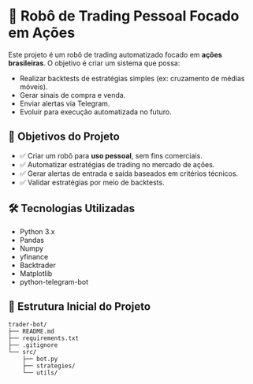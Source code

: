 # 🤖 Robô de Trading Pessoal Focado em Ações

Este projeto é um robô de trading automatizado focado em **ações brasileiras**. O objetivo é criar um sistema que possa:

- Realizar backtests de estratégias simples (ex: cruzamento de médias móveis).
- Gerar sinais de compra e venda.
- Enviar alertas via Telegram.
- Evoluir para execução automatizada no futuro.

## 🚀 Objetivos do Projeto

- ✅ Criar um robô para **uso pessoal**, sem fins comerciais.
- ✅ Automatizar estratégias de trading no mercado de ações.
- ✅ Gerar alertas de entrada e saída baseados em critérios técnicos.
- ✅ Validar estratégias por meio de backtests.

## 🛠️ Tecnologias Utilizadas

- Python 3.x
- Pandas
- Numpy
- yfinance
- Backtrader
- Matplotlib
- python-telegram-bot

## 📂 Estrutura Inicial do Projeto

```text
trader-bot/
├── README.md
├── requirements.txt
├── .gitignore
└── src/
    ├── bot.py
    ├── strategies/
    └── utils/
```
